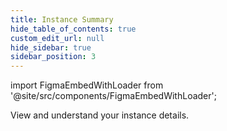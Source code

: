 ```yaml
---
title: Instance Summary
hide_table_of_contents: true
custom_edit_url: null
hide_sidebar: true
sidebar_position: 3
---
```


import FigmaEmbedWithLoader from '@site/src/components/FigmaEmbedWithLoader';

View and understand your instance details.

<div style={{ width: "100%", height: "auto", margin: 0, padding: 0, overflow: "hidden" }}>
  <FigmaEmbedWithLoader  className="figma-wrapper"
    url="https://embed.figma.com/proto/CO5NbktFb2oZ288Df3L87u/Instance-Summary?node-id=1-56&scaling=scale-down-width&content-scaling=fixed&page-id=0%3A1&starting-point-node-id=1%3A87&embed-host=share"
    thumbnail="/img/template-thumbnail.jpg" 
  />
</div>